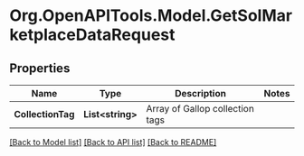 # Org.OpenAPITools.Model.GetSolMarketplaceDataRequest

## Properties

Name | Type | Description | Notes
------------ | ------------- | ------------- | -------------
**CollectionTag** | **List&lt;string&gt;** | Array of Gallop collection tags | 

[[Back to Model list]](../README.md#documentation-for-models) [[Back to API list]](../README.md#documentation-for-api-endpoints) [[Back to README]](../README.md)

